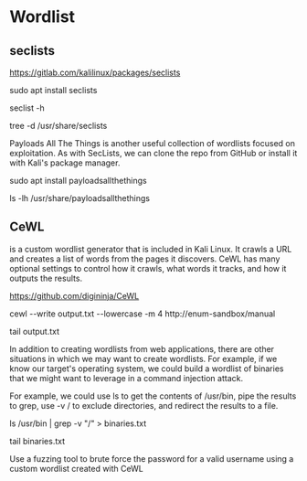 # Wordlist

## seclists

https://gitlab.com/kalilinux/packages/seclists

sudo apt install seclists


seclist -h


tree -d /usr/share/seclists


Payloads All The Things is another useful collection of wordlists focused on exploitation. As with SecLists, we can clone the repo from GitHub or install it with Kali's package manager.


sudo apt install payloadsallthethings


ls -lh /usr/share/payloadsallthethings



## CeWL 

is a custom wordlist generator that is included in Kali Linux. It crawls a URL and creates a list of words from the pages it discovers. CeWL has many optional settings to control how it crawls, what words it tracks, and how it outputs the results.


https://github.com/digininja/CeWL



cewl --write output.txt --lowercase -m 4 http://enum-sandbox/manual


tail output.txt


In addition to creating wordlists from web applications, there are other situations in which we may want to create wordlists. For example, if we know our target's operating system, we could build a wordlist of binaries that we might want to leverage in a command injection attack.


For example, we could use ls to get the contents of /usr/bin, pipe the results to grep, use -v / to exclude directories, and redirect the results to a file.


ls /usr/bin | grep -v "/" > binaries.txt


tail binaries.txt


Use a fuzzing tool to brute force the password for a valid username using a custom wordlist created with CeWL


